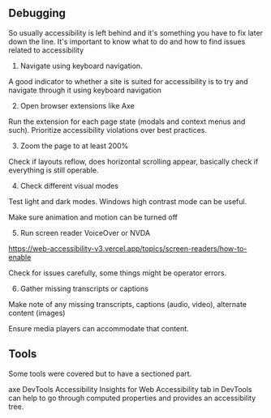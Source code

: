 ## Debugging

So usually accessibility is left behind and it's something you have to fix later down the line. It's important to know what to do and how to find issues related to accessibility 

1. Navigate using keyboard navigation. 

A good indicator to whether a site is suited for accessibility is to try and navigate through it using keyboard navigation

2. Open browser extensions like Axe

Run the extension for each page state (modals and context menus and such). Prioritize accessibility violations over best practices.

3. Zoom the page to at least 200%

Check if layouts reflow, does horizontal scrolling appear, basically check if everything is still operable.

4. Check different visual modes

Test light and dark modes. Windows high contrast mode can be useful.

Make sure animation and motion can be turned off

5. Run screen reader VoiceOver or NVDA 

https://web-accessibility-v3.vercel.app/topics/screen-readers/how-to-enable

Check for issues carefully, some things might be operator errors.

6. Gather missing transcripts or captions

Make note of any missing transcripts, captions (audio, video), alternate content (images)

Ensure media players can accommodate that content.

## Tools

Some tools were covered but to have a sectioned part. 

axe DevTools
Accessibility Insights for Web
Accessibility tab in DevTools can help to go through computed properties and provides an accessibility tree.
